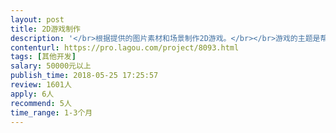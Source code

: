 ```yaml
---                
layout: post       
title: 2D游戏制作           
description: '</br>根据提供的图片素材和场景制作2D游戏。</br></br>游戏的主题是帮助3 ~ 12岁的孩子学习数学思维，属于教育类游戏。</br></br>详细需求需要讨论交流。</br>'     
contenturl: https://pro.lagou.com/project/8093.html      
tags: [其他开发]            
salary: 50000元以上          
publish_time: 2018-05-25 17:25:57         
review: 1601人                   
apply: 6人                   
recommend: 5人                   
time_range: 1-3个月              
---                 
```

